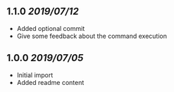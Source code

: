 ## 1.1.0 _2019/07/12_
* Added optional commit
* Give some feedback about the command execution


## 1.0.0 _2019/07/05_
* Initial import
* Added readme content


